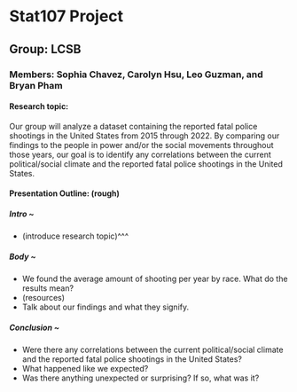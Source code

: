 # Stat107 Project
## Group: LCSB
### Members: Sophia Chavez, Carolyn Hsu, Leo Guzman, and Bryan Pham

#### Research topic: 
Our group will analyze a dataset containing the reported fatal 
police shootings in the United States from 2015 through 2022. By comparing our 
findings to the people in power and/or the social movements throughout those years, 
our goal is to identify any correlations between the current political/social climate 
and the reported fatal police shootings in the United States.


#### Presentation Outline: (rough)

##### Intro ~
- (introduce research topic)^^^

##### Body ~
- We found the average amount of shooting per year by race. What do the results mean?
- (resources)
- Talk about our findings and what they signify.

##### Conclusion ~
- Were there any correlations between the current political/social climate 
and the reported fatal police shootings in the United States?
- What happened like we expected?
- Was there anything unexpected or surprising? If so, what was it?
